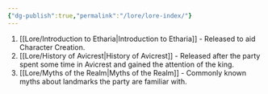 ```yaml
---
{"dg-publish":true,"permalink":"/lore/lore-index/"}
---
```


1. [[Lore/Introduction to Etharia\|Introduction to Etharia]] - Released to aid Character Creation. 
2. [[Lore/History of Avicrest\|History of Avicrest]] - Released after the party spent some time in Avicrest and gained the attention of the king.
3. [[Lore/Myths of the Realm\|Myths of the Realm]] - Commonly known myths about landmarks the party are familiar with.